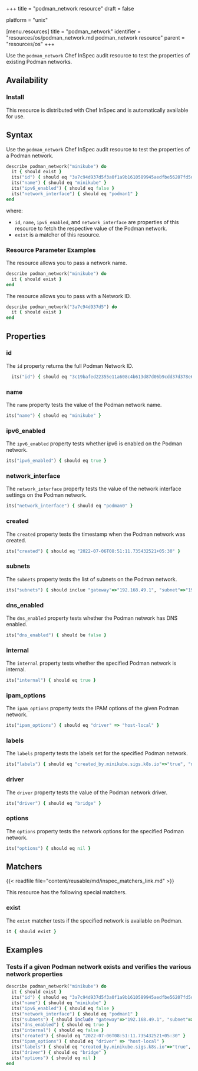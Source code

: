 +++
title = "podman_network resource"
draft = false

platform = "unix"

[menu.resources]
    title = "podman_network"
    identifier = "resources/os/podman_network.md podman_network resource"
    parent = "resources/os"
+++

Use the `podman_network` Chef InSpec audit resource to test the properties of existing Podman networks.

## Availability

### Install

This resource is distributed with Chef InSpec and is automatically available for use.

## Syntax

Use the `podman_network` Chef InSpec audit resource to test the properties of a Podman network.

```ruby
describe podman_network("minikube") do
  it { should exist }
  its("id") { should eq "3a7c94d937d5f3a0f1a9b1610589945aedfbe56207fd5d32fc8154aa1a8b007f" }
  its("name") { should eq "minikube" }
  its("ipv6_enabled") { should eq false }
  its("network_interface") { should eq "podman1" }
end
```

where:

- `id`, `name`, `ipv6_enabled`, and `network_interface` are properties of this resource to fetch the respective value of the Podman network.
- `exist` is a matcher of this resource.

### Resource Parameter Examples

The resource allows you to pass a network name.

```ruby
describe podman_network("minikube") do
  it { should exist }
end
```

The resource allows you to pass with a Network ID.

```ruby
describe podman_network("3a7c94d937d5") do
  it { should exist }
end
```

## Properties

### id

The `id` property returns the full Podman Network ID.

```ruby
  its("id") { should eq "3c19bafed22355e11a608c4b613d87d06b9cdd37d378e6e0176cbc8e7144d5c6" }
```

### name

The `name` property tests the value of the Podman network name.

```ruby
its("name") { should eq "minikube" }
```

### ipv6_enabled

The `ipv6_enabled` property tests whether ipv6 is enabled on the Podman network.

```ruby
its("ipv6_enabled") { should eq true }
```

### network_interface

The `network_interface` property tests the value of the network interface settings on the Podman network.

```ruby
its("network_interface") { should eq "podman0" }
```

### created

The `created` property tests the timestamp when the Podman network was created.

```ruby
its("created") { should eq "2022-07-06T08:51:11.735432521+05:30" }
```

### subnets

The `subnets` property tests the list of subnets on the Podman network.

```ruby
its("subnets") { should inclue "gateway"=>"192.168.49.1", "subnet"=>"192.168.49.0/24" }
```

### dns_enabled

The `dns_enabled` property tests whether the Podman network has DNS enabled.

```ruby
its("dns_enabled") { should be false }
```

### internal

The `internal` property tests whether the specified Podman network is internal.

```ruby
its("internal") { should eq true }
```

### ipam_options

The `ipam_options` property tests the IPAM options of the given Podman network.

```ruby
its("ipam_options") { should eq "driver" => "host-local" }
```

### labels

The `labels` property tests the labels set for the specified Podman network.

```ruby
its("labels") { should eq "created_by.minikube.sigs.k8s.io"=>"true", "name.minikube.sigs.k8s.io"=>"minikube" }
```

### driver

The `driver` property tests the value of the Podman network driver.

```ruby
its("driver") { should eq "bridge" }
```

### options

The `options` property tests the network options for the specified Podman network.

```ruby
its("options") { should eq nil }
```

## Matchers

{{< readfile file="content/reusable/md/inspec_matchers_link.md" >}}

This resource has the following special matchers.

### exist

The `exist` matcher tests if the specified network is available on Podman.

```ruby
it { should exist }
```

## Examples

### Tests if a given Podman network exists and verifies the various network properties

```ruby
describe podman_network("minikube") do
  it { should exist }
  its("id") { should eq "3a7c94d937d5f3a0f1a9b1610589945aedfbe56207fd5d32fc8154aa1a8b007f" }
  its("name") { should eq "minikube" }
  its("ipv6_enabled") { should eq false }
  its("network_interface") { should eq "podman1" }
  its("subnets") { should include "gateway"=>"192.168.49.1", "subnet"=>"192.168.49.0/24" }
  its("dns_enabled") { should eq true }
  its("internal") { should eq false }
  its("created") { should eq "2022-07-06T08:51:11.735432521+05:30" }
  its("ipam_options") { should eq "driver" => "host-local" }
  its("labels") { should eq "created_by.minikube.sigs.k8s.io"=>"true", "name.minikube.sigs.k8s.io"=>"minikube" }
  its("driver") { should eq "bridge" }
  its("options") { should eq nil }
end
```
